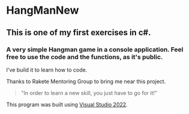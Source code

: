 # HangManNew

## This is one of my first exercises in c#.
### A very simple Hangman game in a console application. Feel free to use the code and the functions, as it's public.

I've build it to learn how to code.

Thanks to Rakete Mentoring Group to bring me near this project.
> "In order to learn a new skill, you just have to go for it!"

This program was built using [Visual Studio 2022](https://visualstudio.microsoft.com/).
